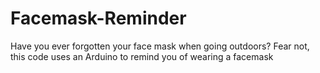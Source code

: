 # Facemask-Reminder
Have you ever forgotten your face mask when going outdoors? Fear not, this code uses an Arduino to remind you of wearing a facemask
